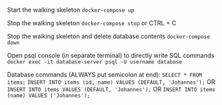 Start the walking skeleton `docker-compose up`

Stop the walking skeleton `docker-compose stop` or CTRL + C

Stop the walking skeleton and delete database contents `docker-compose down`

Open psql console (in separate terminal) to directly write SQL commands
`docker exec -it database-server psql -U username database`

Database commands (ALWAYS put semicolon at end): `SELECT * FROM items;`
`INSERT INTO items (id, name) VALUES (DEFAULT, 'Johannes');` OR
`INSERT INTO items VALUES (DEFAULT, 'Johannes');` OR
`INSERT INTO items (name) VALUES ('Johannes');`
